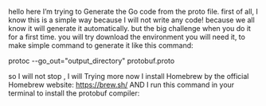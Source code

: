 hello here I’m trying to Generate the Go code from the proto file.
first of all, I know this is a simple way because I will not write any code!
because we all know it will generate it automatically.
but the big challenge when you do it for a first time.
you will try download the environment you will need it, to make simple command to generate it
like this command:

protoc --go_out="output_directory" protobuf.proto

so I will not stop , I will Trying more
now I install Homebrew by the official Homebrew website: https://brew.sh/
AND I run this command <brew install protobuf>
in your terminal to install the protobuf compiler:
